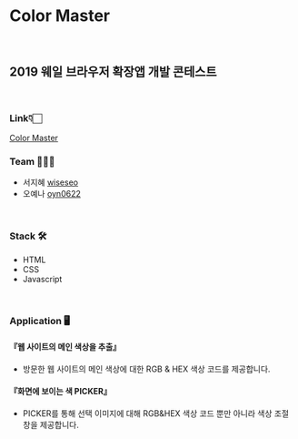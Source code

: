 # Color Master
<br/>

## 2019 웨일 브라우저 확장앱 개발 콘테스트
<br/>

### Link👇🏻
[Color Master](https://store.whale.naver.com/detail/mlnipepmppbdpfddnpmpjimdpmkejoni)
<br/>

### Team 🙋🏻‍♀️
- 서지혜 [wiseseo](https://github.com/wiseseo)
- 오예나 [oyn0622](https://github.com/oyn0622)
<br/>

### Stack 🛠
- HTML
- CSS
- Javascript
<br/>

### Application 🖥
#### 『웹 사이트의 메인 색상을 추출』
- 방문한 웹 사이트의 메인 색상에 대한 RGB & HEX 색상 코드를 제공합니다.

#### 『화면에 보이는 색 PICKER』
- PICKER를 통해 선택 이미지에 대해 RGB&HEX 색상 코드 뿐만 아니라 색상 조절창을 제공합니다.
